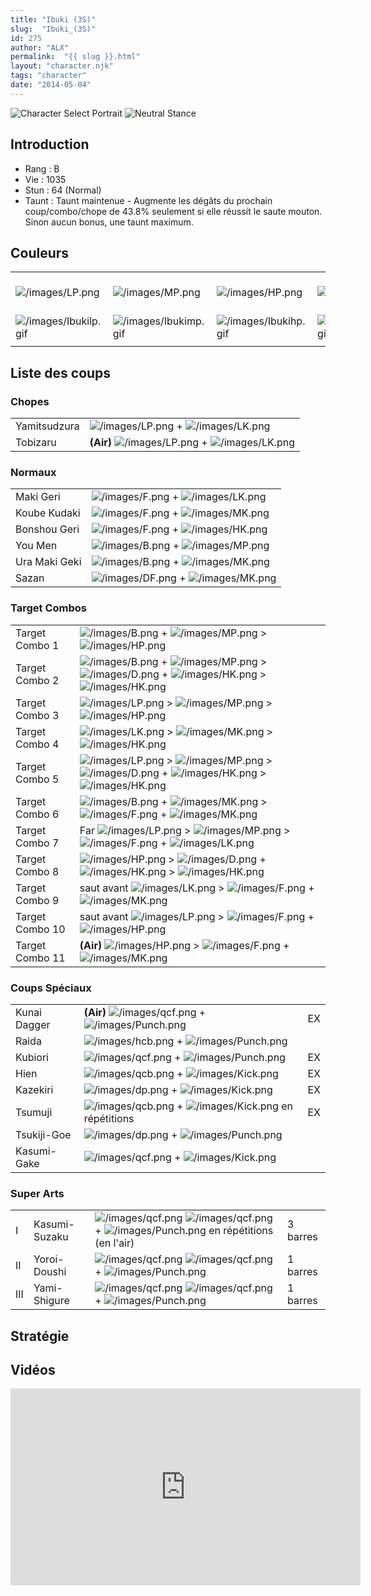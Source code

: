 ```yaml
---
title: "Ibuki (3S)"
slug:  "Ibuki_(3S)"
id: 275
author: "ALX"
permalink:  "{{ slug }}.html"
layout: "character.njk"
tags: "character"
date: "2014-05-04"
---
```


![Character Select
Portrait](/images/Ibuki3sport.gif "Character Select Portrait") ![Neutral
Stance](/images/Ibuki3s-stance.gif "Neutral Stance")

## Introduction

- Rang : B
- Vie : 1035
- Stun : 64 (Normal)
- Taunt : Taunt maintenue - Augmente les dégâts du prochain
  coup/combo/chope de 43.8% seulement si elle réussit le saute mouton.
  Sinon aucun bonus, une taunt maximum.

## Couleurs

|                                                |                                                |                                                |                                                |                                                |                                                |                                                                                                              |
|------------------------------------------------|------------------------------------------------|------------------------------------------------|------------------------------------------------|------------------------------------------------|------------------------------------------------|--------------------------------------------------------------------------------------------------------------|
| ![](/images/LP.png "/images/LP.png")           | ![](/images/MP.png "/images/MP.png")           | ![](/images/HP.png "/images/HP.png")           | ![](/images/LK.png "/images/LK.png")           | ![](/images/MK.png "/images/MK.png")           | ![](/images/HK.png "/images/HK.png")           | ![](/images/LP.png "/images/LP.png")![](/images/MK.png "/images/MK.png")![](/images/HP.png "/images/HP.png") |
| ![](/images/Ibukilp.gif "/images/Ibukilp.gif") | ![](/images/Ibukimp.gif "/images/Ibukimp.gif") | ![](/images/Ibukihp.gif "/images/Ibukihp.gif") | ![](/images/Ibukilk.gif "/images/Ibukilk.gif") | ![](/images/Ibukimk.gif "/images/Ibukimk.gif") | ![](/images/Ibukihk.gif "/images/Ibukihk.gif") | ![](/images/Ibukilpmkhp.gif "/images/Ibukilpmkhp.gif")                                                       |
|                                                |                                                |                                                |                                                |                                                |                                                |                                                                                                              |

## Liste des coups

### Chopes

|              |                                                                                       |
|--------------|---------------------------------------------------------------------------------------|
| Yamitsudzura | ![](/images/LP.png "/images/LP.png") + ![](/images/LK.png "/images/LK.png")           |
| Tobizaru     | **(Air)** ![](/images/LP.png "/images/LP.png") + ![](/images/LK.png "/images/LK.png") |

### Normaux

|               |                                                                             |
|---------------|-----------------------------------------------------------------------------|
| Maki Geri     | ![](/images/F.png "/images/F.png") + ![](/images/LK.png "/images/LK.png")   |
| Koube Kudaki  | ![](/images/F.png "/images/F.png") + ![](/images/MK.png "/images/MK.png")   |
| Bonshou Geri  | ![](/images/F.png "/images/F.png") + ![](/images/HK.png "/images/HK.png")   |
| You Men       | ![](/images/B.png "/images/B.png") + ![](/images/MP.png "/images/MP.png")   |
| Ura Maki Geki | ![](/images/B.png "/images/B.png") + ![](/images/MK.png "/images/MK.png")   |
| Sazan         | ![](/images/DF.png "/images/DF.png") + ![](/images/MK.png "/images/MK.png") |

### Target Combos

|                 |                                                                                                                                                                                                   |
|-----------------|---------------------------------------------------------------------------------------------------------------------------------------------------------------------------------------------------|
| Target Combo 1  | ![](/images/B.png "/images/B.png") + ![](/images/MP.png "/images/MP.png") \> ![](/images/HP.png "/images/HP.png")                                                                                 |
| Target Combo 2  | ![](/images/B.png "/images/B.png") + ![](/images/MP.png "/images/MP.png") \> ![](/images/D.png "/images/D.png") + ![](/images/HK.png "/images/HK.png") \> ![](/images/HK.png "/images/HK.png")    |
| Target Combo 3  | ![](/images/LP.png "/images/LP.png") \> ![](/images/MP.png "/images/MP.png") \> ![](/images/HP.png "/images/HP.png")                                                                              |
| Target Combo 4  | ![](/images/LK.png "/images/LK.png") \> ![](/images/MK.png "/images/MK.png") \> ![](/images/HK.png "/images/HK.png")                                                                              |
| Target Combo 5  | ![](/images/LP.png "/images/LP.png") \> ![](/images/MP.png "/images/MP.png") \> ![](/images/D.png "/images/D.png") + ![](/images/HK.png "/images/HK.png") \> ![](/images/HK.png "/images/HK.png") |
| Target Combo 6  | ![](/images/B.png "/images/B.png") + ![](/images/MK.png "/images/MK.png") \> ![](/images/F.png "/images/F.png") + ![](/images/MK.png "/images/MK.png")                                            |
| Target Combo 7  | Far ![](/images/LP.png "/images/LP.png") \> ![](/images/MP.png "/images/MP.png") \> ![](/images/F.png "/images/F.png") + ![](/images/LK.png "/images/LK.png")                                     |
| Target Combo 8  | ![](/images/HP.png "/images/HP.png") \> ![](/images/D.png "/images/D.png") + ![](/images/HK.png "/images/HK.png") \> ![](/images/HK.png "/images/HK.png")                                         |
| Target Combo 9  | saut avant ![](/images/LK.png "/images/LK.png") \> ![](/images/F.png "/images/F.png") + ![](/images/MK.png "/images/MK.png")                                                                      |
| Target Combo 10 | saut avant ![](/images/LP.png "/images/LP.png") \> ![](/images/F.png "/images/F.png") + ![](/images/HP.png "/images/HP.png")                                                                      |
| Target Combo 11 | **(Air)** ![](/images/HP.png "/images/HP.png") \> ![](/images/F.png "/images/F.png") + ![](/images/MK.png "/images/MK.png")                                                                       |

### Coups Spéciaux

|              |                                                                                                  |     |
|--------------|--------------------------------------------------------------------------------------------------|-----|
| Kunai Dagger | **(Air)** ![](/images/qcf.png "/images/qcf.png") + ![](/images/Punch.png "/images/Punch.png")    | EX  |
| Raida        | ![](/images/hcb.png "/images/hcb.png") + ![](/images/Punch.png "/images/Punch.png")              |     |
| Kubiori      | ![](/images/qcf.png "/images/qcf.png") + ![](/images/Punch.png "/images/Punch.png")              | EX  |
| Hien         | ![](/images/qcb.png "/images/qcb.png") + ![](/images/Kick.png "/images/Kick.png")                | EX  |
| Kazekiri     | ![](/images/dp.png "/images/dp.png") + ![](/images/Kick.png "/images/Kick.png")                  | EX  |
| Tsumuji      | ![](/images/qcb.png "/images/qcb.png") + ![](/images/Kick.png "/images/Kick.png") en répétitions | EX  |
| Tsukiji-Goe  | ![](/images/dp.png "/images/dp.png") + ![](/images/Punch.png "/images/Punch.png")                |     |
| Kasumi-Gake  | ![](/images/qcf.png "/images/qcf.png") + ![](/images/Kick.png "/images/Kick.png")                |     |

### Super Arts

|     |               |                                                                                                                                                      |          |
|-----|---------------|------------------------------------------------------------------------------------------------------------------------------------------------------|----------|
| I   | Kasumi-Suzaku | ![](/images/qcf.png "/images/qcf.png") ![](/images/qcf.png "/images/qcf.png") + ![](/images/Punch.png "/images/Punch.png") en répétitions (en l'air) | 3 barres |
| II  | Yoroi-Doushi  | ![](/images/qcf.png "/images/qcf.png") ![](/images/qcf.png "/images/qcf.png") + ![](/images/Punch.png "/images/Punch.png")                           | 1 barres |
| III | Yami-Shigure  | ![](/images/qcf.png "/images/qcf.png") ![](/images/qcf.png "/images/qcf.png") + ![](/images/Punch.png "/images/Punch.png")                           | 1 barres |

## Stratégie

## Vidéos

<iframe width='560' height='315' src='https://www.youtube.com/embed/747Szb6Eu5w' title='YouTube video player' frameborder='0' allow='accelerometer; autoplay; clipboard-write; encrypted-media; gyroscope; picture-in-picture; web-share' allowfullscreen></iframe>
